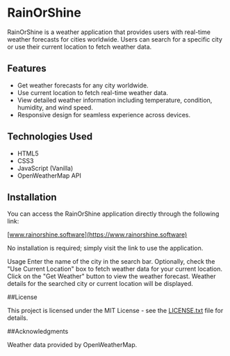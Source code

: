 # RainOrShine

RainOrShine is a weather application that provides users with real-time weather forecasts for cities worldwide. Users can search for a specific city or use their current location to fetch weather data.

## Features

- Get weather forecasts for any city worldwide.
- Use current location to fetch real-time weather data.
- View detailed weather information including temperature, condition, humidity, and wind speed.
- Responsive design for seamless experience across devices.

## Technologies Used

- HTML5
- CSS3
- JavaScript (Vanilla)
- OpenWeatherMap API

## Installation

You can access the RainOrShine application directly through the following link:

[www.rainorshine.software](https://www.rainorshine.software)

No installation is required; simply visit the link to use the application.

Usage
Enter the name of the city in the search bar.
Optionally, check the "Use Current Location" box to fetch weather data for your current location.
Click on the "Get Weather" button to view the weather forecast.
Weather details for the searched city or current location will be displayed.

##License

This project is licensed under the MIT License - see the [LICENSE.txt](https://github.com/M0hdii/RainOrShine/files/15504834/LICENSE.txt) file for details.

##Acknowledgments

Weather data provided by OpenWeatherMap.
